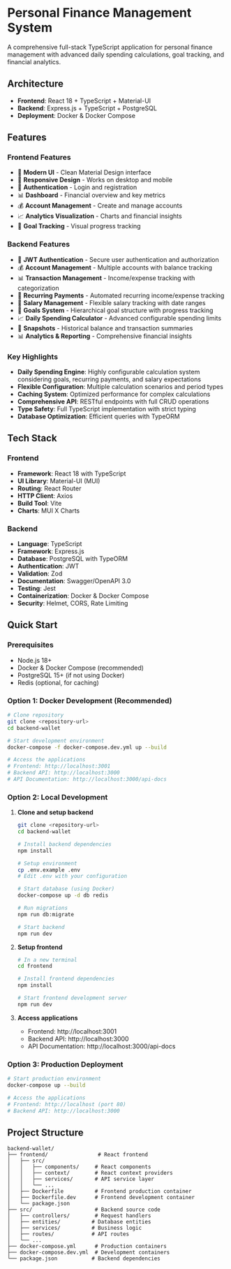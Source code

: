 # Personal Finance Management System

A comprehensive full-stack TypeScript application for personal finance management with advanced daily spending calculations, goal tracking, and financial analytics.

## Architecture

- **Frontend**: React 18 + TypeScript + Material-UI
- **Backend**: Express.js + TypeScript + PostgreSQL  
- **Deployment**: Docker & Docker Compose

## Features

### Frontend Features
- 🎨 **Modern UI** - Clean Material Design interface
- 📱 **Responsive Design** - Works on desktop and mobile
- 🔐 **Authentication** - Login and registration
- 📊 **Dashboard** - Financial overview and key metrics
- 💰 **Account Management** - Create and manage accounts
- 📈 **Analytics Visualization** - Charts and financial insights
- 🎯 **Goal Tracking** - Visual progress tracking

### Backend Features
- 🔐 **JWT Authentication** - Secure user authentication and authorization
- 💰 **Account Management** - Multiple accounts with balance tracking
- 📊 **Transaction Management** - Income/expense tracking with categorization
- 🔄 **Recurring Payments** - Automated recurring income/expense tracking
- 💼 **Salary Management** - Flexible salary tracking with date ranges
- 🎯 **Goals System** - Hierarchical goal structure with progress tracking
- 📈 **Daily Spending Calculator** - Advanced configurable spending limits
- 📸 **Snapshots** - Historical balance and transaction summaries
- 📊 **Analytics & Reporting** - Comprehensive financial insights

### Key Highlights
- **Daily Spending Engine**: Highly configurable calculation system considering goals, recurring payments, and salary expectations
- **Flexible Configuration**: Multiple calculation scenarios and period types
- **Caching System**: Optimized performance for complex calculations
- **Comprehensive API**: RESTful endpoints with full CRUD operations
- **Type Safety**: Full TypeScript implementation with strict typing
- **Database Optimization**: Efficient queries with TypeORM

## Tech Stack

### Frontend
- **Framework**: React 18 with TypeScript
- **UI Library**: Material-UI (MUI)
- **Routing**: React Router
- **HTTP Client**: Axios
- **Build Tool**: Vite
- **Charts**: MUI X Charts

### Backend
- **Language**: TypeScript
- **Framework**: Express.js
- **Database**: PostgreSQL with TypeORM
- **Authentication**: JWT
- **Validation**: Zod
- **Documentation**: Swagger/OpenAPI 3.0
- **Testing**: Jest
- **Containerization**: Docker & Docker Compose
- **Security**: Helmet, CORS, Rate Limiting

## Quick Start

### Prerequisites
- Node.js 18+
- Docker & Docker Compose (recommended)
- PostgreSQL 15+ (if not using Docker)
- Redis (optional, for caching)

### Option 1: Docker Development (Recommended)

```bash
# Clone repository
git clone <repository-url>
cd backend-wallet

# Start development environment
docker-compose -f docker-compose.dev.yml up --build

# Access the applications
# Frontend: http://localhost:3001
# Backend API: http://localhost:3000
# API Documentation: http://localhost:3000/api-docs
```

### Option 2: Local Development

1. **Clone and setup backend**
   ```bash
   git clone <repository-url>
   cd backend-wallet
   
   # Install backend dependencies
   npm install
   
   # Setup environment
   cp .env.example .env
   # Edit .env with your configuration
   
   # Start database (using Docker)
   docker-compose up -d db redis
   
   # Run migrations
   npm run db:migrate
   
   # Start backend
   npm run dev
   ```

2. **Setup frontend**
   ```bash
   # In a new terminal
   cd frontend
   
   # Install frontend dependencies
   npm install
   
   # Start frontend development server
   npm run dev
   ```

3. **Access applications**
   - Frontend: http://localhost:3001
   - Backend API: http://localhost:3000
   - API Documentation: http://localhost:3000/api-docs

### Option 3: Production Deployment

```bash
# Start production environment
docker-compose up --build

# Access the applications
# Frontend: http://localhost (port 80)
# Backend API: http://localhost:3000
```

## Project Structure

```
backend-wallet/
├── frontend/                # React frontend
│   ├── src/
│   │   ├── components/     # React components
│   │   ├── context/        # React context providers
│   │   ├── services/       # API service layer
│   │   └── ...
│   ├── Dockerfile          # Frontend production container
│   ├── Dockerfile.dev      # Frontend development container
│   └── package.json
├── src/                    # Backend source code
│   ├── controllers/        # Request handlers
│   ├── entities/          # Database entities
│   ├── services/          # Business logic
│   ├── routes/            # API routes
│   └── ...
├── docker-compose.yml      # Production containers
├── docker-compose.dev.yml  # Development containers
└── package.json           # Backend dependencies
```
